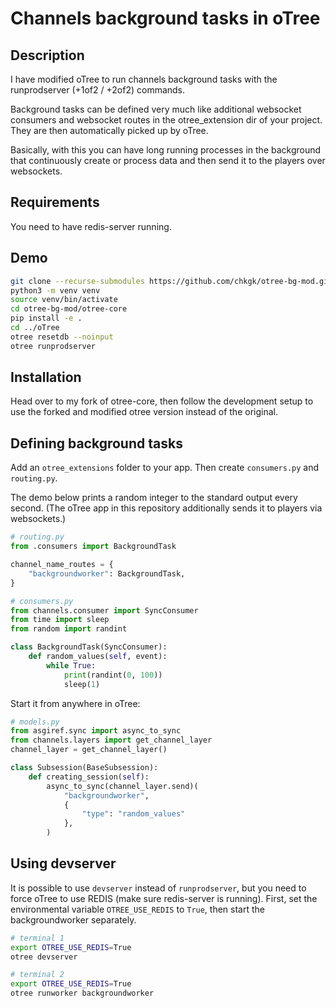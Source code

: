 # Channels background tasks in oTree
## Description
I have modified oTree to run channels background tasks with the runprodserver (+1of2 / +2of2) commands.

Background tasks can be defined very much like additional websocket consumers and websocket routes in the otree_extension dir of your project. They are then automatically picked up by oTree.

Basically, with this you can have long running processes in the background that continuously create or process data and then send it to the players over websockets.

## Requirements
You need to have redis-server running.

## Demo
```bash
git clone --recurse-submodules https://github.com/chkgk/otree-bg-mod.git
python3 -m venv venv
source venv/bin/activate
cd otree-bg-mod/otree-core
pip install -e .
cd ../oTree
otree resetdb --noinput
otree runprodserver
```

## Installation 
Head over to my fork of otree-core, then follow the development setup to use the forked and modified otree version instead of the original.

## Defining background tasks
Add an ```otree_extensions``` folder to your app. Then create ```consumers.py``` and ```routing.py```.

The demo below prints a random integer to the standard output every second. (The oTree app in this repository additionally sends it to players via websockets.)

```python
# routing.py
from .consumers import BackgroundTask

channel_name_routes = {
    "backgroundworker": BackgroundTask,
}
```

```python
# consumers.py
from channels.consumer import SyncConsumer
from time import sleep
from random import randint

class BackgroundTask(SyncConsumer):
    def random_values(self, event):
        while True:
            print(randint(0, 100))
            sleep(1)
```

Start it from anywhere in oTree:
```python
# models.py
from asgiref.sync import async_to_sync
from channels.layers import get_channel_layer
channel_layer = get_channel_layer()

class Subsession(BaseSubsession):
    def creating_session(self):
        async_to_sync(channel_layer.send)(
            "backgroundworker",
            {
                "type": "random_values"
            },
        )

```

## Using devserver
It is possible to use ```devserver``` instead of ```runprodserver```, but you need to force oTree to use REDIS (make sure redis-server is running). First, set the environmental variable ```OTREE_USE_REDIS``` to ```True```, then start the backgroundworker separately.

```bash
# terminal 1
export OTREE_USE_REDIS=True
otree devserver
```

```bash
# terminal 2
export OTREE_USE_REDIS=True
otree runworker backgroundworker
```